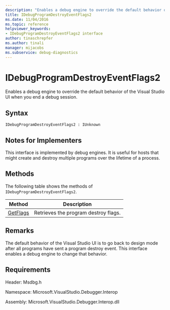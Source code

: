 ```yaml
---
description: "Enables a debug engine to override the default behavior of the Visual Studio UI when you end a debug session."
title: IDebugProgramDestroyEventFlags2
ms.date: 11/04/2016
ms.topic: reference
helpviewer_keywords:
- IDebugProgramDestroyEventFlags2 interface
author: tinaschrepfer
ms.author: tinali
manager: mijacobs
ms.subservice: debug-diagnostics
---
```

# IDebugProgramDestroyEventFlags2

Enables a debug engine to override the default behavior of the Visual Studio UI when you end a debug session.

## Syntax

```
IDebugProgramDestroyEventFlags2 : IUnknown
```

## Notes for Implementers
 This interface is implemented by debug engines. It is useful for hosts that might create and destroy multiple programs over the lifetime of a process.

## Methods
 The following table shows the methods of `IDebugProgramDestroyEventFlags2`.

|Method|Description|
|------------|-----------------|
|[GetFlags](../../../extensibility/debugger/reference/idebugprogramdestroyeventflags2-getflags.md)|Retrieves the program destroy flags.|

## Remarks
 The default behavior of the Visual Studio UI is to go back to design mode after all programs have sent a program destroy event. This interface enables a debug engine to change that behavior.

## Requirements
 Header: Msdbg.h

 Namespace: Microsoft.VisualStudio.Debugger.Interop

 Assembly: Microsoft.VisualStudio.Debugger.Interop.dll
